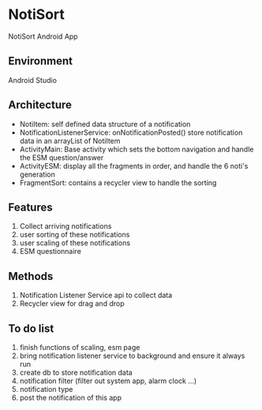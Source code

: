 # NotiSort
NotiSort Android App

Environment
---
Android Studio

Architecture
---
* NotiItem: self defined data structure of a notification
* NotificationListenerService: onNotificationPosted() store notification data in an arrayList of NotiItem
* ActivityMain: Base activity which sets the bottom navigation and handle the ESM question/answer
* ActivityESM: display all the fragments in order, and handle the 6 noti's generation
* FragmentSort: contains a recycler view to handle the sorting

Features
---
1. Collect arriving notifications
2. user sorting of these notifications
3. user scaling of these notifications
4. ESM questionnaire

Methods
---
1. Notification Listener Service api to collect data
2. Recycler view for drag and drop

To do list
---
1. finish functions of scaling, esm page
2. bring notification listener service to background and ensure it always run
3. create db to store notification data
4. notification filter (filter out system app, alarm clock ...)
5. notification type
6. post the notification of this app
